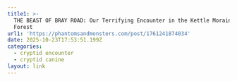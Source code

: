 ```yaml
---
title1: >-
  THE BEAST OF BRAY ROAD: Our Terrifying Encounter in the Kettle Moraine State
  Forest 
url1: 'https://phantomsandmonsters.com/post/1761241874034'
date: 2025-10-23T17:53:51.199Z
categories:
  - cryptid encounter
  - cryptid canine
layout: link
---
```


